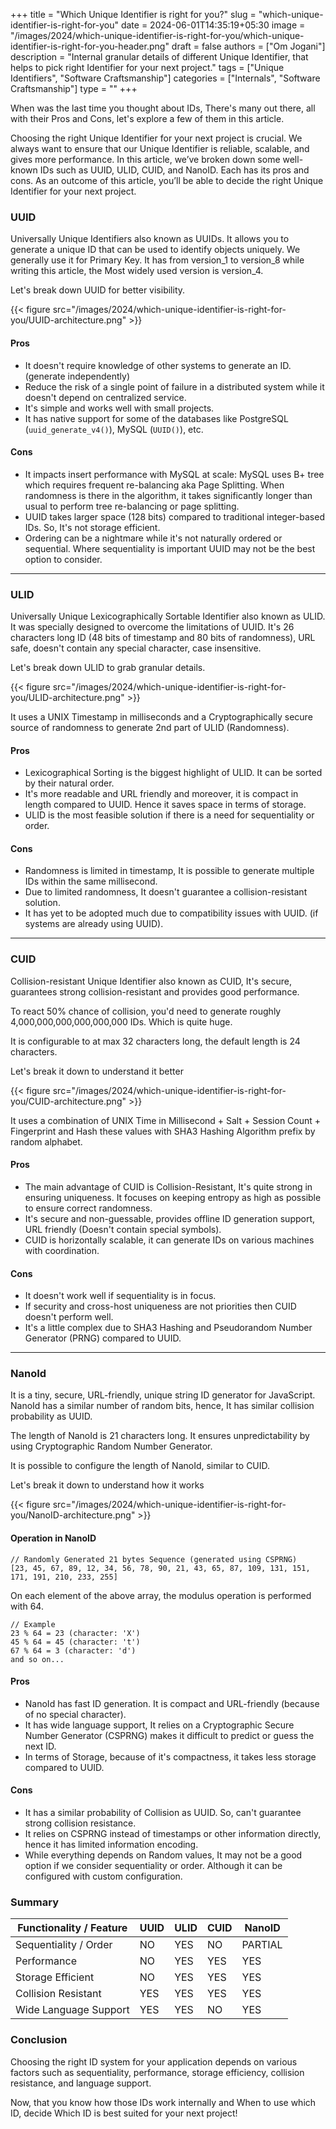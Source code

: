 +++
title = "Which Unique Identifier is right for you?"
slug = "which-unique-identifier-is-right-for-you"
date = 2024-06-01T14:35:19+05:30
image = "/images/2024/which-unique-identifier-is-right-for-you/which-unique-identifier-is-right-for-you-header.png"
draft = false
authors = ["Om Jogani"]
description = "Internal granular details of different Unique Identifier, that helps to pick right Identifier for your next project."
tags = ["Unique Identifiers", "Software Craftsmanship"]
categories = ["Internals", "Software Craftsmanship"]
type = ""
+++

When was the last time you thought about IDs, There's many out there, all with their Pros and Cons, let's explore a few of them in this article.

Choosing the right Unique Identifier for your next project is crucial. We always want to ensure that our Unique Identifier is reliable, scalable, and gives more performance. In this article, we’ve broken down some well-known IDs such as UUID, ULID, CUID, and NanoID. Each has its pros and cons. As an outcome of this article, you’ll be able to decide the right Unique Identifier for your next project.

### UUID

Universally Unique Identifiers also known as UUIDs. It allows you to generate a unique ID that can be used to identify objects uniquely. We generally use it for Primary Key. It has from version_1 to version_8 while writing this article, the Most widely used version is version_4.

Let's break down UUID for better visibility.

{{< figure src="/images/2024/which-unique-identifier-is-right-for-you/UUID-architecture.png" >}}

#### Pros

- It doesn't require knowledge of other systems to generate an ID. (generate independently)
- Reduce the risk of a single point of failure in a distributed system while it doesn't depend on centralized service.
- It's simple and works well with small projects.
- It has native support for some of the databases like PostgreSQL (`uuid_generate_v4()`), MySQL (`UUID()`), etc.

#### Cons

- It impacts insert performance with MySQL at scale: MySQL uses B+ tree which requires frequent re-balancing aka Page Splitting. When randomness is there in the algorithm, it takes significantly longer than usual to perform tree re-balancing or page splitting.
- UUID takes larger space (128 bits) compared to traditional integer-based IDs. So, It's not storage efficient.
- Ordering can be a nightmare while it's not naturally ordered or sequential. Where sequentiality is important UUID may not be the best option to consider.

---

### ULID

Universally Unique Lexicographically Sortable Identifier also known as ULID. It was specially designed to overcome the limitations of UUID. It's 26 characters long ID (48 bits of timestamp and 80 bits of randomness), URL safe, doesn't contain any special character, case insensitive.

Let's break down ULID to grab granular details.

{{< figure src="/images/2024/which-unique-identifier-is-right-for-you/ULID-architecture.png" >}}

It uses a UNIX Timestamp in milliseconds and a Cryptographically secure source of randomness to generate 2nd part of ULID (Randomness).

#### Pros

- Lexicographical Sorting is the biggest highlight of ULID. It can be sorted by their natural order.
- It's more readable and URL friendly and moreover, it is compact in length compared to UUID. Hence it saves space in terms of storage.
- ULID is the most feasible solution if there is a need for sequentiality or order.

#### Cons

- Randomness is limited in timestamp, It is possible to generate multiple IDs within the same millisecond.
- Due to limited randomness, It doesn't guarantee a collision-resistant solution.
- It has yet to be adopted much due to compatibility issues with UUID. (if systems are already using UUID).

---

### CUID

Collision-resistant Unique Identifier also known as CUID, It's secure, guarantees strong collision-resistant and provides good performance.

To react 50% chance of collision, you'd need to generate roughly 4,000,000,000,000,000,000 IDs. Which is quite huge.

It is configurable to at max 32 characters long, the default length is 24 characters.

Let's break it down to understand it better

{{< figure src="/images/2024/which-unique-identifier-is-right-for-you/CUID-architecture.png" >}}

It uses a combination of UNIX Time in Millisecond + Salt + Session Count + Fingerprint and Hash these values with SHA3 Hashing Algorithm prefix by random alphabet.

#### Pros

- The main advantage of CUID is Collision-Resistant, It's quite strong in ensuring uniqueness. It focuses on keeping entropy as high as possible to ensure correct randomness.
- It's secure and non-guessable, provides offline ID generation support, URL friendly (Doesn't contain special symbols).
- CUID is horizontally scalable, it can generate IDs on various machines with coordination.

#### Cons

- It doesn't work well if sequentiality is in focus.
- If security and cross-host uniqueness are not priorities then CUID doesn't perform well.
- It's a little complex due to SHA3 Hashing and Pseudorandom Number Generator (PRNG) compared to UUID.

---

### NanoId

It is a tiny, secure, URL-friendly, unique string ID generator for JavaScript. NanoId has a similar number of random bits, hence, It has similar collision probability as UUID.

The length of NanoId is 21 characters long. It ensures unpredictability by using Cryptographic Random Number Generator.

It is possible to configure the length of NanoId, similar to CUID.

Let's break it down to understand how it works

{{< figure src="/images/2024/which-unique-identifier-is-right-for-you/NanoID-architecture.png" >}}

#### Operation in NanoID

```text
// Randomly Generated 21 bytes Sequence (generated using CSPRNG)
[23, 45, 67, 89, 12, 34, 56, 78, 90, 21, 43, 65, 87, 109, 131, 151, 171, 191, 210, 233, 255]
```

On each element of the above array, the modulus operation is performed with 64.

```text
// Example
23 % 64 = 23 (character: 'X')
45 % 64 = 45 (character: 't')
67 % 64 = 3 (character: 'd')
and so on...
```

#### Pros

- NanoId has fast ID generation. It is compact and URL-friendly (because of no special character).
- It has wide language support, It relies on a Cryptographic Secure Number Generator (CSPRNG) makes it difficult to predict or guess the next ID.
- In terms of Storage, because of it's compactness, it takes less storage compared to UUID.

#### Cons

- It has a similar probability of Collision as UUID. So, can't guarantee strong collision resistance.
- It relies on CSPRNG instead of timestamps or other information directly, hence it has limited information encoding.
- While everything depends on Random values, It may not be a good option if we consider sequentiality or order. Although it can be configured with custom configuration.

### Summary

| Functionality / Feature | UUID | ULID | CUID | NanoID  |
| ----------------------- | ---- | ---- | ---- | ------- |
| Sequentiality / Order   | NO   | YES  | NO   | PARTIAL |
| Performance             | NO   | YES  | YES  | YES     |
| Storage Efficient       | NO   | YES  | YES  | YES     |
| Collision Resistant     | YES  | YES  | YES  | YES     |
| Wide Language Support   | YES  | YES  | NO   | YES     |

### Conclusion

Choosing the right ID system for your application depends on various factors such as sequentiality, performance, storage efficiency, collision resistance, and language support.

Now, that you know how those IDs work internally and When to use which ID, decide Which ID is best suited for your next project!
